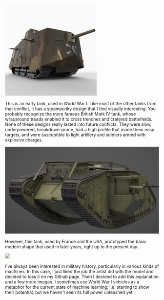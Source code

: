 ![](../images/a7v.jpg)

This is an early tank, used in World War I. Like most of the other tanks from that conflict, it has a steampunky design that I find visually interesting. You probably recognize the more famous British Mark IV tank, whose wraparound treads enabled it to cross trenches and cratered battlefields. None of these designs really lasted into future conflicts. They were slow, underpowered, breakdown-prone, had a high profile that made them easy targets, and were susceptible to light artillery and soldiers armed with explosive charges.

![](../images/MKIV.jpeg)

However, this tank, used by France and the USA, prototyped the basic modern shape that used in later years, right up to the present day.

![](../RenaultFT17.jpg)

I've always been interested in military history, particularly in various kinds of machines. In this case, I just liked the job the artist did with the model and decided to toss it on my Github page. Then I decided to add this explanation and a few more images. I sometimes use World War I vehicles as a metaphor for the current state of machine learning; i.e. starting to show their potential, but we haven't seen its full power unleashed yet.
